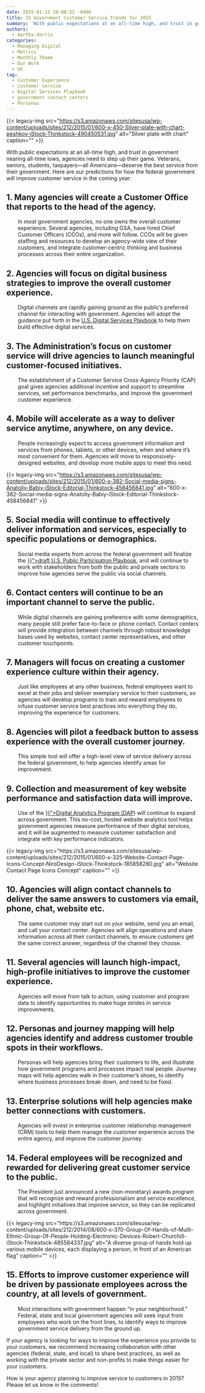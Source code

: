 ```yaml
---
date: 2015-01-12 10:00:52 -0400
title: 15 Government Customer Service Trends for 2015
summary: 'With public expectations at an all-time high, and trust in government nearing all-time lows, agencies need to step up their game. Veterans, seniors, students, taxpayers&mdash;all Americans&mdash;deserve the best service from their government. Here are our predictions for how the federal government will improve customer service in the coming year: 1. Many agencies will create a'
authors:
  - martha-dorris
categories:
  - Managing Digital
  - Metrics
  - Monthly Theme
  - Our Work
  - UX
tag:
  - Customer Experience
  - customer service
  - Digital Services Playbook
  - government contact centers
  - Personas
---
```


{{< legacy-img src="https://s3.amazonaws.com/sitesusa/wp-content/uploads/sites/212/2015/01/600-x-450-Silver-plate-with-chart-peshkov-iStock-Thinkstock-490450531.jpg" alt="Silver plate with chart" caption="" >}} 

With public expectations at an all-time high, and trust in government nearing all-time lows, agencies need to step up their game. Veterans, seniors, students, taxpayers—all Americans—deserve the best service from their government. Here are our predictions for how the federal government will improve customer service in the coming year:

## 1. Many agencies will create a Customer Office that reports to the head of the agency.

<p style="padding-left: 30px;">
  In most government agencies, no one owns the overall customer experience. Several agencies, including GSA, have hired Chief Customer Officers (CCOs), and more will follow. CCOs will be given staffing and resources to develop an agency-wide view of their customers, and integrate customer-centric thinking and business processes across their entire organization.
</p>

## 2. Agencies will focus on digital business strategies to improve the overall customer experience.

<p style="padding-left: 30px;">
  Digital channels are rapidly gaining ground as the public’s preferred channel for interacting with government. Agencies will adopt the guidance put forth in the <a href="https://playbook.cio.gov/">U.S. Digital Services Playbook</a> to help them build effective digital services.
</p>

## 3. The Administration’s focus on customer service will drive agencies to launch meaningful customer-focused initiatives.

<p style="padding-left: 30px;">
  The establishment of a Customer Service Cross-Agency Priority (CAP) goal gives agencies additional incentive and support to streamline services, set performance benchmarks, and improve the government customer experience.
</p>

## 4. Mobile will accelerate as a way to deliver service anytime, anywhere, on any device.

<p style="padding-left: 30px;">
  People increasingly expect to access government information and services from phones, tablets, or other devices, when and where it’s most convenient for them. Agencies will move to responsively-designed websites, and develop more mobile apps to meet this need.
</p>

{{< legacy-img src="https://s3.amazonaws.com/sitesusa/wp-content/uploads/sites/212/2015/01/600-x-382-Social-media-signs-Anatoliy-Babiy-iStock-Editorial-Thinkstock-458456841.jpg" alt="600-x-382-Social-media-signs-Anatoliy-Babiy-iStock-Editorial-Thinkstock-458456841" >}}

## 5. Social media will continue to effectively deliver information and services, especially to specific populations or demographics.

<p style="padding-left: 30px;">
  Social media experts from across the federal government will finalize the <a title="3rd U.S. Public Participation Playbook Draft Released This Month" href="{{< relref "2014-12-17-3rd-u-s-public-participation-playbook-draft-released-this-month.md" >}}">draft U.S. Public Participation Playbook</a>, and will continue to work with stakeholders from both the public and private sectors to improve how agencies serve the public via social channels.
</p>

## 6. Contact centers will continue to be an important channel to serve the public.

<p style="padding-left: 30px;">
  While digital channels are gaining preference with some demographics, many people still prefer face-to-face or phone contact. Contact centers will provide integration between channels through robust knowledge bases used by websites, contact center representatives, and other customer touchpoints.
</p>

## 7. Managers will focus on creating a customer experience culture within their agency.

<p style="padding-left: 30px;">
  Just like employees at any other business, federal employees want to excel at their jobs and deliver exemplary service to their customers, so agencies will develop programs to train and reward employees to infuse customer service best practices into everything they do, improving the experience for customers.
</p>

## 8. Agencies will pilot a feedback button to assess experience with the overall customer journey.

<p style="padding-left: 30px;">
  This simple tool will offer a high-level view of service delivery across the federal government, to help agencies identify areas for improvement.
</p>

## 9. Collection and measurement of key website performance and satisfaction data will improve.

<p style="padding-left: 30px;">
  Use of the <a title="DAP: Digital Analytics Program" href="{{< relref "dap.md" >}}">Digital Analytics Program (DAP</a>) will continue to expand across government. This no-cost, hosted website analytics tool helps government agencies measure performance of their digital services, and it will be augmented to measure customer satisfaction and integrate with key performance indicators.
</p> {{< legacy-img src="https://s3.amazonaws.com/sitesusa/wp-content/uploads/sites/212/2015/01/600-x-325-Website-Contact-Page-Icons-Concept-NiroDesign-iStock-Thinkstock-185858280.jpg" alt="Website Contact Page Icons Concept" caption="" >}} 

## 10. Agencies will align contact channels to deliver the same answers to customers via email, phone, chat, website etc.

<p style="padding-left: 30px;">
  The same customer may start out on your website, send you an email, and call your contact center. Agencies will align operations and share information across all their contact channels, to ensure customers get the same correct answer, regardless of the channel they choose.
</p>

## 11. Several agencies will launch high-impact, high-profile initiatives to improve the customer experience.

<p style="padding-left: 30px;">
  Agencies will move from talk to action, using customer and program data to identify opportunities to make huge strides in service improvements.
</p>

## 12. Personas and journey mapping will help agencies identify and address customer trouble spots in their workflows.

<p style="padding-left: 30px;">
  Personas will help agencies bring their customers to life, and illustrate how government programs and processes impact real people. Journey maps will help agencies walk in their customer’s shoes, to identify where business processes break down, and need to be fixed.
</p>

## 13. Enterprise solutions will help agencies make better connections with customers.

<p style="padding-left: 30px;">
  Agencies will invest in enterprise customer relationship management (CRM) tools to help them manage the customer experience across the entire agency, and improve the customer journey.
</p>

## 14. Federal employees will be recognized and rewarded for delivering great customer service to the public.

<p style="padding-left: 30px;">
  The President just announced a new (non-monetary) awards program that will recognize and reward professionalism and service excellence, and highlight initiatives that improve service, so they can be replicated across government.
</p> {{< legacy-img src="https://s3.amazonaws.com/sitesusa/wp-content/uploads/sites/212/2014/08/600-x-370-Group-Of-Hands-of-Multi-Ethnic-Group-Of-People-Holding-Electronic-Devices-Robert-Churchill-iStock-Thinkstock-485584337.jpg" alt="A diverse group of hands hold up various mobile devices, each displaying a person, in front of an American flag" caption="" >}} 

## 15. Efforts to improve customer experience will be driven by passionate employees across the country, at all levels of government.

<p style="padding-left: 30px;">
  Most interactions with government happen &#8220;in your neighborhood.&#8221; Federal, state and local government agencies will seek input from employees who work on the front lines, to identify ways to improve government service delivery from the ground up.
</p>

If your agency is looking for ways to improve the experience you provide to your customers, we recommend increasing collaboration with other agencies (federal, state, and local) to share best practices, as well as working with the private sector and non-profits to make things easier for your customers.

How is your agency planning to improve service to customers in 2015? Please let us know in the comments!